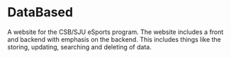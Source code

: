 # DataBased
A website for the CSB/SJU eSports program. The website includes a front and backend with emphasis on the backend. This includes things like the storing, updating, searching and deleting of data.
